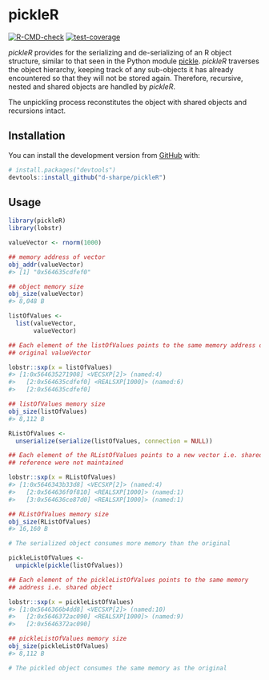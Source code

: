 
<!-- README.md is generated from README.Rmd. Please edit that file -->

# pickleR

<!-- badges: start -->

[![R-CMD-check](https://github.com/d-sharpe/pickleR/workflows/R-CMD-check/badge.svg)](https://github.com/d-sharpe/pickleR/actions)
[![test-coverage](https://github.com/d-sharpe/pickleR/workflows/test-coverage/badge.svg)](https://github.com/d-sharpe/pickleR/actions)
<!-- badges: end -->

*pickleR* provides for the serializing and de-serializing of an R object
structure, similar to that seen in the Python module
[pickle](https://docs.python.org/3/library/pickle.html). *pickleR*
traverses the object hierarchy, keeping track of any sub-objects it has
already encountered so that they will not be stored again. Therefore,
recursive, nested and shared objects are handled by *pickleR*.

The unpickling process reconstitutes the object with shared objects and
recursions intact.

## Installation

You can install the development version from
[GitHub](https://github.com/) with:

``` r
# install.packages("devtools")
devtools::install_github("d-sharpe/pickleR")
```

## Usage

``` r
library(pickleR)
library(lobstr)

valueVector <- rnorm(1000)

## memory address of vector
obj_addr(valueVector)
#> [1] "0x564635cdfef0"

## object memory size
obj_size(valueVector)
#> 8,048 B

listOfValues <-
  list(valueVector,
       valueVector)

## Each element of the listOfValues points to the same memory address of the
## original valueVector

lobstr::sxp(x = listOfValues)
#> [1:0x564635271908] <VECSXP[2]> (named:4)
#>   [2:0x564635cdfef0] <REALSXP[1000]> (named:6)
#>   [2:0x564635cdfef0]

## listOfValues memory size
obj_size(listOfValues)
#> 8,112 B

RListOfValues <-
  unserialize(serialize(listOfValues, connection = NULL))

## Each element of the RListOfValues points to a new vector i.e. shared object
## reference were not maintained

lobstr::sxp(x = RListOfValues)
#> [1:0x5646343b33d8] <VECSXP[2]> (named:4)
#>   [2:0x564636f0f810] <REALSXP[1000]> (named:1)
#>   [3:0x564636ce87d0] <REALSXP[1000]> (named:1)

## RListOfValues memory size
obj_size(RListOfValues)
#> 16,160 B

# The serialized object consumes more memory than the original

pickleListOfValues <-
  unpickle(pickle(listOfValues))

## Each element of the pickleListOfValues points to the same memory 
## address i.e. shared object

lobstr::sxp(x = pickleListOfValues)
#> [1:0x5646366b4dd8] <VECSXP[2]> (named:10)
#>   [2:0x5646372ac090] <REALSXP[1000]> (named:9)
#>   [2:0x5646372ac090]

## pickleListOfValues memory size
obj_size(pickleListOfValues)
#> 8,112 B

# The pickled object consumes the same memory as the original
```
